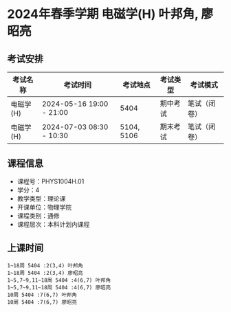 # 2024年春季学期 电磁学(H) 叶邦角, 廖昭亮




## 考试安排

| 考试名称 | 考试时间 | 考试地点 | 考试类型 | 考试模式 |
| -------- | -------- | -------- | -------- | -------- |
| 电磁学(H) | 2024-05-16 19:00 - 21:00 | 5404 | 期中考试 | 笔试（闭卷） |
| 电磁学(H) | 2024-07-03 08:30 - 10:30 | 5104, 5106 | 期末考试 | 笔试（闭卷） |





## 课程信息

- 课程号：PHYS1004H.01
- 学分：4
- 教学类型：理论课
- 开课单位：物理学院
- 课程类别：通修
- 课程层次：本科计划内课程

## 上课时间

```
1~18周 5404 :2(3,4) 叶邦角
1~18周 5404 :2(3,4) 廖昭亮
1~5,7~9,11~18周 5404 :4(6,7) 叶邦角
1~5,7~9,11~18周 5404 :4(6,7) 廖昭亮
10周 5404 :7(6,7) 叶邦角
10周 5404 :7(6,7) 廖昭亮
```

